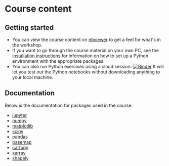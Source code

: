 # Course content
## Getting started

* You can view the course content on [nbviewer](http://nbviewer.jupyter.org/github/ueapy/enveast_python_course_materials/blob/master/index.ipynb) to get a feel for what's in the workshop.
* If you want to go through the course material on your own PC, see the [installation instructions](installation.md) for information on how to set up a Python environment with the appropriate packages.
* You can also run Python exercises using a cloud session: [![Binder](http://mybinder.org/badge.svg)](http://mybinder.org:/repo/ueapy/enveast_python_course_materials) It will let you test out the Python notebooks without downloading anything to your local machine.

## Documentation
Below is the documentation for packages used in the course:

* [jupyter](https://jupyter.readthedocs.io/en/latest/)
* [numpy](http://docs.scipy.org/doc/numpy/reference/)
* [matplotlib](http://matplotlib.org)
* [scipy](https://docs.scipy.org/doc/)
* [pandas](http://pandas.pydata.org/pandas-docs/stable/)
* [basemap](http://matplotlib.org/basemap/)
* [cartopy](http://scitools.org.uk/cartopy/docs/latest/index.html)
* [xarray](http://xarray.pydata.org/en/stable/index.html)
* [shapely](http://toblerity.org/shapely/manual.html)
